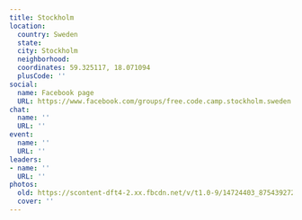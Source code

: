 ```yaml
---
title: Stockholm
location:
  country: Sweden
  state: 
  city: Stockholm
  neighborhood: 
  coordinates: 59.325117, 18.071094
  plusCode: ''
social:
  name: Facebook page
  URL: https://www.facebook.com/groups/free.code.camp.stockholm.sweden
chat:
  name: ''
  URL: ''
event:
  name: ''
  URL: ''
leaders:
- name: ''
  URL: ''
photos:
  old: https://scontent-dft4-2.xx.fbcdn.net/v/t1.0-9/14724403_875439272590783_3872311619372477312_n.jpg?oh=b84900613dba478988b187a942c86104&oe=598CEA46
  cover: ''
---
```

